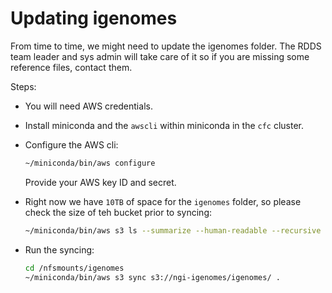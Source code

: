 # Updating igenomes

From time to time, we might need to update the igenomes folder.
The RDDS team leader and sys admin will take care of it so if you are missing some reference files, contact them.

Steps:

* You will need AWS credentials.
* Install miniconda and the `awscli` within miniconda in the `cfc` cluster.
* Configure the AWS cli:

  ```bash
  ~/miniconda/bin/aws configure
  ```

  Provide your AWS key ID and secret.

* Right now we have `10TB` of space for the `igenomes` folder, so please check the size of teh bucket prior to syncing:

  ```bash
  ~/miniconda/bin/aws s3 ls --summarize --human-readable --recursive s3://ngi-igenomes/igenomes/ | grep 'Total Size'
  ```

* Run the syncing:

  ```bash
  cd /nfsmounts/igenomes
  ~/miniconda/bin/aws s3 sync s3://ngi-igenomes/igenomes/ .
  ```

